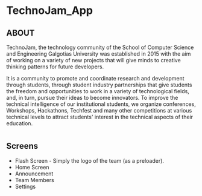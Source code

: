 # TechnoJam_App

## ABOUT 

TechnoJam, the technology community of the School of Computer Science and Engineering Galgotias University 
was established in 2015 with the aim of working on a variety of new 
projects that will give minds to creative thinking patterns for future 
developers.

It is a community to promote and coordinate research and development through 
students, through student industry partnerships that give students the 
freedom and opportunities to work in a variety of technological fields, 
and, in turn, pursue their ideas to become innovators. To improve the 
technical intelligence of our institutional students, we organize 
conferences, Workshops, Hackathons, Techfest and many other competitions
at various technical levels to attract students' interest in the 
technical aspects of their education.


#

## Screens

- Flash Screen - Simply the logo of the team (as a preloader).
- Home Screen 
- Announcement
- Team Members
- Settings




  





